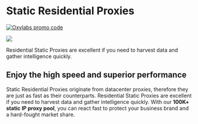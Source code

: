 # Static Residential Proxies

[![Oxylabs promo code](https://user-images.githubusercontent.com/129506779/250792357-8289e25e-9c36-4dc0-a5e2-2706db797bb5.png)](https://oxylabs.go2cloud.org/aff_c?offer_id=7&aff_id=877&url_id=112)

[![](https://dcbadge.vercel.app/api/server/eWsVUJrnG5)](https://discord.gg/GbxmdGhZjq)

Residential Static Proxies are excellent if you need to harvest data and gather intelligence quickly. 

## Enjoy the high speed and superior performance

Static Residential Proxies originate from datacenter proxies, therefore they are just as fast as their counterparts. Residential Static Proxies are excellent if you need to harvest data and gather intelligence quickly. With our **100K+ static IP proxy pool**, you can react fast to protect your business brand and a hard-fought market share.

